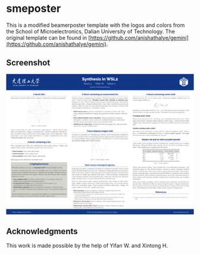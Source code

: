 # smeposter

This is a modified beamerposter template with the logos and colors from the School of Microelectronics, Dalian University of Technology. The original template can be found in [https://github.com/anishathalye/gemini](https://github.com/anishathalye/gemini).

## Screenshot

![ss](figs/screenshot.png)

## Acknowledgments

This work is made possible by the help of Yifan W. and Xintong H.